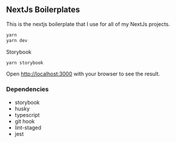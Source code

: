 
## NextJs Boilerplates

This is the nextjs boilerplate that I use for all of my NextJs projects.

```bash
yarn
yarn dev
```

Storybook

```bash
yarn storybook
```

Open [http://localhost:3000](http://localhost:3000) with your browser to see the result.

### Dependencies

- storybook
- husky
- typescript
- git hook
- lint-staged
- jest
